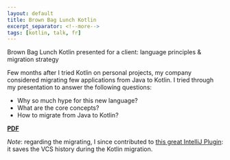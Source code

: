 ```yaml
---
layout: default
title: Brown Bag Lunch Kotlin
excerpt_separator: <!--more-->
tags: [kotlin, talk, fr]
---
```


Brown Bag Lunch Kotlin presented for a client: language principles & migration strategy
<!--more-->

Few months after I tried Kotlin on personal projects, my company considered migrating few applications from Java to Kotlin.
I tried through my presentation to answer the following questions:
* Why so much hype for this new language?
* What are the core concepts?
* How to migrate from Java to Kotlin?

[**PDF**](https://github.com/ymougenel/ymougenel.github.io/blob/master/assets/Kotlin.pdf)

_*Note*_: regarding the migrating, I since contributed to [this great IntelliJ Plugin](https://plugins.jetbrains.com/plugin/10862-vcs-kotlin-converter): it saves the VCS history during the Kotlin migration.

